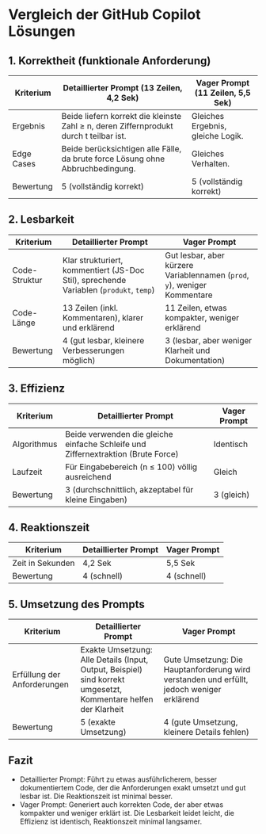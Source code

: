 # Vergleich der GitHub Copilot Lösungen

## 1. Korrektheit (funktionale Anforderung)

| Kriterium           | Detaillierter Prompt (13 Zeilen, 4,2 Sek) | Vager Prompt (11 Zeilen, 5,5 Sek) |
|---------------------|------------------------------------------|---------------------------------|
| Ergebnis            | Beide liefern korrekt die kleinste Zahl ≥ n, deren Ziffernprodukt durch t teilbar ist. | Gleiches Ergebnis, gleiche Logik. |
| Edge Cases          | Beide berücksichtigen alle Fälle, da brute force Lösung ohne Abbruchbedingung. | Gleiches Verhalten. |
| Bewertung           | 5 (vollständig korrekt)                   | 5 (vollständig korrekt)          |

## 2. Lesbarkeit

| Kriterium           | Detaillierter Prompt                      | Vager Prompt                    |
|---------------------|------------------------------------------|--------------------------------|
| Code-Struktur       | Klar strukturiert, kommentiert (JS-Doc Stil), sprechende Variablen (`produkt`, `temp`) | Gut lesbar, aber kürzere Variablennamen (`prod`, `y`), weniger Kommentare |
| Code-Länge          | 13 Zeilen (inkl. Kommentaren), klarer und erklärend | 11 Zeilen, etwas kompakter, weniger erklärend |
| Bewertung           | 4 (gut lesbar, kleinere Verbesserungen möglich) | 3 (lesbar, aber weniger Klarheit und Dokumentation) |

## 3. Effizienz

| Kriterium           | Detaillierter Prompt                      | Vager Prompt                    |
|---------------------|------------------------------------------|--------------------------------|
| Algorithmus         | Beide verwenden die gleiche einfache Schleife und Ziffernextraktion (Brute Force) | Identisch |
| Laufzeit            | Für Eingabebereich (n ≤ 100) völlig ausreichend | Gleich |
| Bewertung           | 3 (durchschnittlich, akzeptabel für kleine Eingaben) | 3 (gleich) |

## 4. Reaktionszeit

| Kriterium           | Detaillierter Prompt                      | Vager Prompt                    |
|---------------------|------------------------------------------|--------------------------------|
| Zeit in Sekunden    | 4,2 Sek                                  | 5,5 Sek                        |
| Bewertung           | 4 (schnell)                              | 4 (schnell)                    |

## 5. Umsetzung des Prompts

| Kriterium           | Detaillierter Prompt                      | Vager Prompt                    |
|---------------------|------------------------------------------|--------------------------------|
| Erfüllung der Anforderungen | Exakte Umsetzung: Alle Details (Input, Output, Beispiel) sind korrekt umgesetzt, Kommentare helfen der Klarheit | Gute Umsetzung: Die Hauptanforderung wird verstanden und erfüllt, jedoch weniger erklärend |
| Bewertung           | 5 (exakte Umsetzung)                      | 4 (gute Umsetzung, kleinere Details fehlen) |


## Fazit

- Detaillierter Prompt: Führt zu etwas ausführlicherem, besser dokumentiertem Code, der die Anforderungen exakt umsetzt und gut lesbar ist. Die Reaktionszeit ist minimal besser.  
- Vager Prompt: Generiert auch korrekten Code, der aber etwas kompakter und weniger erklärt ist. Die Lesbarkeit leidet leicht, die Effizienz ist identisch, Reaktionszeit minimal langsamer.


